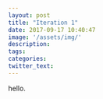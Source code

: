 ```yaml
---
layout: post
title: "Iteration 1"
date: 2017-09-17 10:40:47
image: '/assets/img/'
description:
tags:
categories:
twitter_text:
---
```

hello.